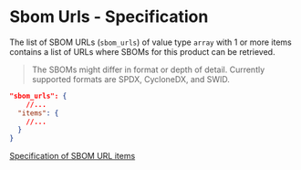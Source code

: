 # Sbom Urls - Specification

The list of SBOM URLs (`sbom_urls`) of value type `array` with 1 or more items
contains a list of URLs where SBOMs for this product can be retrieved.

> The SBOMs might differ in format or depth of detail. Currently supported
> formats are SPDX, CycloneDX, and SWID.

```json
"sbom_urls": {
    //...
  "items": {
    //...
  }
}
```

[Specification of SBOM URL items](sbom_urls/sbom_url-spec.en.md)
